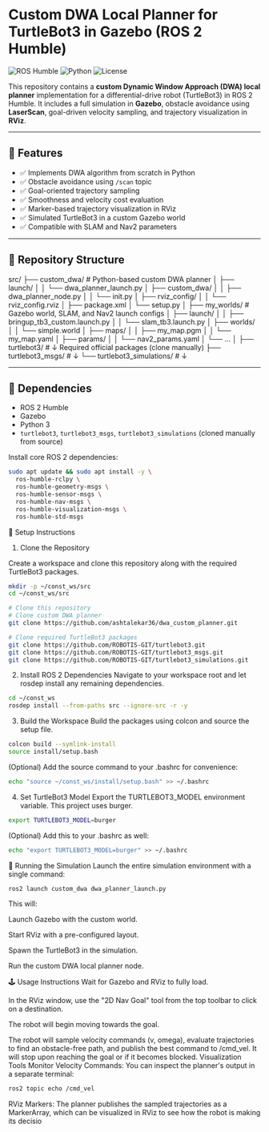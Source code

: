 # Custom DWA Local Planner for TurtleBot3 in Gazebo (ROS 2 Humble)

![ROS Humble](https://img.shields.io/badge/ROS-Humble-blue)
![Python](https://img.shields.io/badge/Python-3.10-blueviolet)
![License](https://img.shields.io/badge/License-MIT-green)

This repository contains a **custom Dynamic Window Approach (DWA) local planner** implementation for a differential-drive robot (TurtleBot3) in ROS 2 Humble. It includes a full simulation in **Gazebo**, obstacle avoidance using **LaserScan**, goal-driven velocity sampling, and trajectory visualization in **RViz**.

---

## 🚀 Features

- ✅ Implements DWA algorithm from scratch in Python
- ✅ Obstacle avoidance using `/scan` topic
- ✅ Goal-oriented trajectory sampling
- ✅ Smoothness and velocity cost evaluation
- ✅ Marker-based trajectory visualization in RViz
- ✅ Simulated TurtleBot3 in a custom Gazebo world
- ✅ Compatible with SLAM and Nav2 parameters

---

## 📁 Repository Structure
src/
├── custom_dwa/               # Python-based custom DWA planner
│   ├── launch/
│   │   └── dwa_planner_launch.py
│   ├── custom_dwa/
│   │   ├── dwa_planner_node.py
│   │   └── init.py
│   ├── rviz_config/
│   │   └── rviz_config.rviz
│   ├── package.xml
│   └── setup.py
│
├── my_worlds/                # Gazebo world, SLAM, and Nav2 launch configs
│   ├── launch/
│   │   ├── bringup_tb3_custom.launch.py
│   │   └── slam_tb3.launch.py
│   ├── worlds/
│   │   └── simple.world
│   ├── maps/
│   │   ├── my_map.pgm
│   │   └── my_map.yaml
│   ├── params/
│   │   └── nav2_params.yaml
│   └── ...
│
├── turtlebot3/               # ↓ Required official packages (clone manually)
├── turtlebot3_msgs/          # ↓
└── turtlebot3_simulations/   # ↓


---

## 🧩 Dependencies

-   ROS 2 Humble
-   Gazebo
-   Python 3
-   `turtlebot3`, `turtlebot3_msgs`, `turtlebot3_simulations` (cloned manually from source)

Install core ROS 2 dependencies:
```bash
sudo apt update && sudo apt install -y \
  ros-humble-rclpy \
  ros-humble-geometry-msgs \
  ros-humble-sensor-msgs \
  ros-humble-nav-msgs \
  ros-humble-visualization-msgs \
  ros-humble-std-msgs
```

🔧 Setup Instructions
1. Clone the Repository


Create a workspace and clone this repository along with the required TurtleBot3 packages.
```bash
mkdir -p ~/const_ws/src
cd ~/const_ws/src

# Clone this repository
# Clone custom DWA planner
git clone https://github.com/ashtalekar36/dwa_custom_planner.git

# Clone required TurtleBot3 packages
git clone https://github.com/ROBOTIS-GIT/turtlebot3.git
git clone https://github.com/ROBOTIS-GIT/turtlebot3_msgs.git
git clone https://github.com/ROBOTIS-GIT/turtlebot3_simulations.git
```
2. Install ROS 2 Dependencies
Navigate to your workspace root and let rosdep install any remaining dependencies.
```bash
cd ~/const_ws
rosdep install --from-paths src --ignore-src -r -y
```
3. Build the Workspace
Build the packages using colcon and source the setup file.
```bash
colcon build --symlink-install
source install/setup.bash
```
(Optional) Add the source command to your .bashrc for convenience:
```bash
echo "source ~/const_ws/install/setup.bash" >> ~/.bashrc
```
4. Set TurtleBot3 Model
Export the TURTLEBOT3_MODEL environment variable. This project uses burger.
```bash
export TURTLEBOT3_MODEL=burger
```
(Optional) Add this to your .bashrc as well:
```bash
echo "export TURTLEBOT3_MODEL=burger" >> ~/.bashrc
```
📡 Running the Simulation
Launch the entire simulation environment with a single command:
```bash
ros2 launch custom_dwa dwa_planner_launch.py
```
 This will:

Launch Gazebo with the custom world.

Start RViz with a pre-configured layout.

Spawn the TurtleBot3 in the simulation.

Run the custom DWA local planner node.

🕹️ Usage Instructions
Wait for Gazebo and RViz to fully load.

In the RViz window, use the "2D Nav Goal" tool from the top toolbar to click on a destination.

The robot will begin moving towards the goal.

The robot will sample velocity commands (v,
omega), evaluate trajectories to find an obstacle-free path, and publish the best command to /cmd_vel. It will stop upon reaching the goal or if it becomes blocked.
Visualization Tools
Monitor Velocity Commands: You can inspect the planner's output in a separate terminal:

```bash
ros2 topic echo /cmd_vel
```
RViz Markers: The planner publishes the sampled trajectories as a MarkerArray, which can be visualized in RViz to see how the robot is making its decisio


